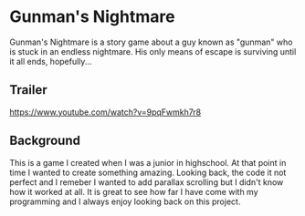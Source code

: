 # Gunman's Nightmare

Gunman's Nightmare is a story game about a guy known as "gunman" who is stuck in an endless nightmare. His only means of escape is surviving until it all ends, hopefully...

## Trailer

https://www.youtube.com/watch?v=9pqFwmkh7r8

## Background

This is a game I created when I was a junior in highschool. At that point in time I wanted to create something amazing. Looking back, the code it not perfect and I remeber I wanted to add parallax scrolling but I didn't know how it worked at all. It is great to see how far I have come with my programming and I always enjoy looking back on this project.
